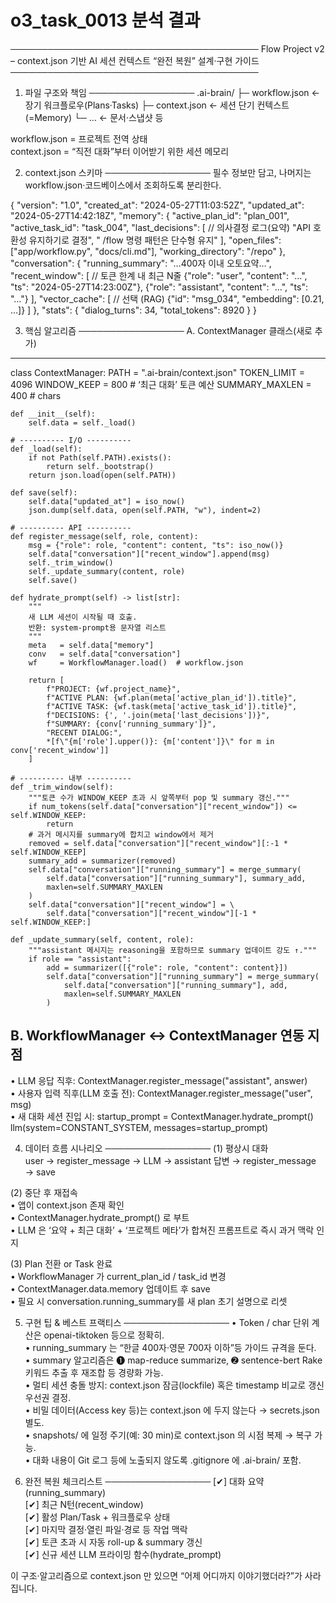 # o3_task_0013 분석 결과

────────────────────────────────────────
Flow Project v2 – context.json 기반
AI 세션 컨텍스트 “완전 복원” 설계·구현 가이드
────────────────────────────────────────

1. 파일 구조와 책임
─────────────────
.ai-brain/
 ├─ workflow.json   ← 장기 워크플로우(Plans·Tasks)
 ├─ context.json    ← 세션 단기 컨텍스트(=Memory)
 └─ …               ← 문서·스냅샷 등

workflow.json = 프로젝트 전역 상태  
context.json = “직전 대화”부터 이어받기 위한 세션 메모리

2. context.json 스키마
─────────────────
필수 정보만 담고, 나머지는 workflow.json·코드베이스에서 조회하도록 분리한다.

{
  "version": "1.0",
  "created_at": "2024-05-27T11:03:52Z",
  "updated_at": "2024-05-27T14:42:18Z",
  "memory": {
    "active_plan_id": "plan_001",
    "active_task_id": "task_004",
    "last_decisions": [                // 의사결정 로그(요약)
      "API 호환성 유지하기로 결정",
      " /flow 명령 패턴은 단수형 유지"
    ],
    "open_files": ["app/workflow.py", "docs/cli.md"],
    "working_directory": "/repo"
  },
  "conversation": {
    "running_summary": "…400자 이내 오토요약…",
    "recent_window": [                 // 토큰 한계 내 최근 N줄
      {"role": "user",      "content": "...", "ts": "2024-05-27T14:23:00Z"},
      {"role": "assistant", "content": "...", "ts": "…"}
    ],
    "vector_cache": [                  // 선택 (RAG)
      {"id": "msg_034", "embedding": [0.21, …]}
    ]
  },
  "stats": {
    "dialog_turns": 34,
    "total_tokens": 8920
  }
}

3. 핵심 알고리즘
─────────────────
A. ContextManager 클래스(새로 추가)
-----------------------------------
class ContextManager:
    PATH = ".ai-brain/context.json"
    TOKEN_LIMIT = 4096
    WINDOW_KEEP = 800           # ‘최근 대화’ 토큰 예산
    SUMMARY_MAXLEN = 400        # chars

    def __init__(self):
        self.data = self._load()

    # ---------- I/O ----------
    def _load(self):
        if not Path(self.PATH).exists():
            return self._bootstrap()
        return json.load(open(self.PATH))

    def save(self):
        self.data["updated_at"] = iso_now()
        json.dump(self.data, open(self.PATH, "w"), indent=2)

    # ---------- API ----------
    def register_message(self, role, content):
        msg = {"role": role, "content": content, "ts": iso_now()}
        self.data["conversation"]["recent_window"].append(msg)
        self._trim_window()
        self._update_summary(content, role)
        self.save()

    def hydrate_prompt(self) -> list[str]:
        """
        새 LLM 세션이 시작될 때 호출.
        반환: system-prompt용 문자열 리스트
        """
        meta   = self.data["memory"]
        conv   = self.data["conversation"]
        wf     = WorkflowManager.load()  # workflow.json

        return [
            f"PROJECT: {wf.project_name}",
            f"ACTIVE PLAN: {wf.plan(meta['active_plan_id']).title}",
            f"ACTIVE TASK: {wf.task(meta['active_task_id']).title}",
            f"DECISIONS: {', '.join(meta['last_decisions'])}",
            f"SUMMARY: {conv['running_summary']}",
            "RECENT DIALOG:",
            *[f\"{m['role'].upper()}: {m['content']}\" for m in conv['recent_window']]
        ]

    # ---------- 내부 ----------
    def _trim_window(self):
        """토큰 수가 WINDOW_KEEP 초과 시 앞쪽부터 pop 및 summary 갱신."""
        if num_tokens(self.data["conversation"]["recent_window"]) <= self.WINDOW_KEEP:
            return
        # 과거 메시지를 summary에 합치고 window에서 제거
        removed = self.data["conversation"]["recent_window"][:-1 * self.WINDOW_KEEP]
        summary_add = summarizer(removed)
        self.data["conversation"]["running_summary"] = merge_summary(
            self.data["conversation"]["running_summary"], summary_add,
            maxlen=self.SUMMARY_MAXLEN
        )
        self.data["conversation"]["recent_window"] = \
            self.data["conversation"]["recent_window"][-1 * self.WINDOW_KEEP:]

    def _update_summary(self, content, role):
        """assistant 메시지는 reasoning을 포함하므로 summary 업데이트 강도 ↑."""
        if role == "assistant":
            add = summarizer([{"role": role, "content": content}])
            self.data["conversation"]["running_summary"] = merge_summary(
                self.data["conversation"]["running_summary"], add,
                maxlen=self.SUMMARY_MAXLEN
            )

B. WorkflowManager ↔ ContextManager 연동 지점
------------------------------------------
• LLM 응답 직후: ContextManager.register_message("assistant", answer)  
• 사용자 입력 직후(LLM 호출 전): ContextManager.register_message("user", msg)  
• 새 대화 세션 진입 시:
    startup_prompt = ContextManager.hydrate_prompt()
    llm(system=CONSTANT_SYSTEM, messages=startup_prompt)

4. 데이터 흐름 시나리오
─────────────────
(1) 평상시 대화  
   user → register_message → LLM → assistant 답변 → register_message → save

(2) 중단 후 재접속  
   • 앱이 context.json 존재 확인  
   • ContextManager.hydrate_prompt() 로 부트  
   • LLM 은 ‘요약 + 최근 대화’ + ‘프로젝트 메타’가 합쳐진 프롬프트로 즉시 과거 맥락 인지

(3) Plan 전환 or Task 완료  
   • WorkflowManager 가 current_plan_id / task_id 변경  
   • ContextManager.data.memory 업데이트 후 save  
   • 필요 시 conversation.running_summary를 새 plan 초기 설명으로 리셋

5. 구현 팁 & 베스트 프랙티스
─────────────────
• Token / char 단위 계산은 openai-tiktoken 등으로 정확히.  
• running_summary 는 “한글 400자·영문 700자 이하”등 가이드 규격을 둔다.  
• summary 알고리즘은 ➊ map-reduce summarize, ➋ sentence-bert Rake 키워드 추출 후 재조합 등 경량화 가능.  
• 멀티 세션 충돌 방지: context.json 잠금(lockfile) 혹은 timestamp 비교로 갱신 우선권 결정.  
• 비밀 데이터(Access key 등)는 context.json 에 두지 않는다 → secrets.json 별도.  
• snapshots/ 에 일정 주기(예: 30 min)로 context.json 의 시점 복제 → 복구 가능.  
• 대화 내용이 Git 로그 등에 노출되지 않도록 .gitignore 에 .ai-brain/ 포함.

6. 완전 복원 체크리스트
─────────────────
[✔] 대화 요약(running_summary)  
[✔] 최근 N턴(recent_window)  
[✔] 활성 Plan/Task + 워크플로우 상태  
[✔] 마지막 결정·열린 파일·경로 등 작업 맥락  
[✔] 토큰 초과 시 자동 roll-up & summary 갱신  
[✔] 신규 세션 LLM 프라이밍 함수(hydrate_prompt)

이 구조·알고리즘으로 context.json 만 있으면 “어제 어디까지 이야기했더라?”가 사라집니다.